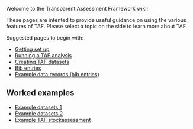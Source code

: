 
Welcome to the Transparent Assessment Framework wiki\!

These pages are intented to provide useful guidance on using the various
features of TAF. Please select a topic on the side to learn more about
TAF.

Suggested pages to begin with:

  - [Getting set up](Getting-set-up)
  - [Running a TAF analysis](Running-a-TAF-analysis)
  - [Creating TAF datasets](Creating-TAF-datasets)
  - [Bib entries](Bib-entries)
  - [Example data records (bib entries)](Example-data-records)

## Worked examples

  - [Example datasets 1](Example-datasets-1)
  - [Example datasets 2](Example-datasets-2)
    <!--* [Example TAF scripts 1](Example-taf-scripts-1) -->
  - [Example TAF stockassessment](Example-taf-stockassessment)
